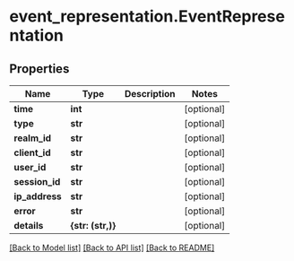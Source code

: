 # event_representation.EventRepresentation

## Properties
Name | Type | Description | Notes
------------ | ------------- | ------------- | -------------
**time** | **int** |  | [optional] 
**type** | **str** |  | [optional] 
**realm_id** | **str** |  | [optional] 
**client_id** | **str** |  | [optional] 
**user_id** | **str** |  | [optional] 
**session_id** | **str** |  | [optional] 
**ip_address** | **str** |  | [optional] 
**error** | **str** |  | [optional] 
**details** | **{str: (str,)}** |  | [optional] 

[[Back to Model list]](../README.md#documentation-for-models) [[Back to API list]](../README.md#documentation-for-api-endpoints) [[Back to README]](../README.md)


